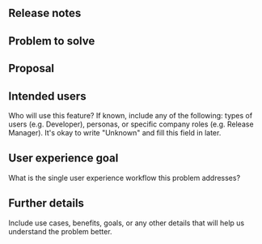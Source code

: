 <!-- This issue template can be used as a great starting point for feature requests.
-->

## Release notes

<!-- What is the problem and solution you're proposing? This content sets the overall vision for the feature and serves as the release notes that will populate the CHANGELOG.rst.
-->

## Problem to solve

<!-- What is the user problem you are trying to solve with this issue? -->

## Proposal

<!-- Use this section to explain the feature and how it will work.
It can be helpful to add technical details, design proposals, and links to related epics or issues.
-->

## Intended users

Who will use this feature? If known, include any of the following: types of users (e.g. Developer), personas, or specific company roles (e.g. Release Manager). It's okay to write "Unknown" and fill this field in later.

## User experience goal

What is the single user experience workflow this problem addresses?

## Further details

Include use cases, benefits, goals, or any other details that will help us understand the problem better.
